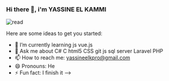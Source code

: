 ### Hi there 👋, i'm YASSINE EL KAMMI

![read](https://user-images.githubusercontent.com/82062288/221142533-3f7fbee0-495d-4e2d-a386-ec3718d12048.gif)

Here are some ideas to get you started:

- 🌱 I’m currently learning js vue.js
- 💬 Ask me about C# C html5 CSS git js sql server Laravel PHP
- 📫 How to reach me: yassineelkpro@gmail.com
- 😄 Pronouns: He
- ⚡ Fun fact: I  finish it 
-->
